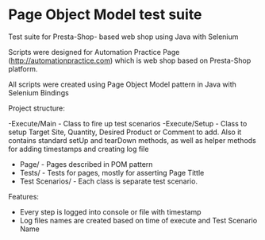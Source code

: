 # Page Object Model test suite
Test suite for Presta-Shop- based web shop using Java with Selenium

Scripts were designed for Automation Practice Page (http://automationpractice.com) which is web shop based on Presta-Shop platform. 

All scripts were created using Page Object Model pattern in Java with Selenium Bindings

Project structure:


-Execute/Main - Class to fire up test scenarios
-Execute/Setup - Class to setup Target Site, Quantity, Desired Product or Comment to add.  Also it contains standard setUp and tearDown 
       methods, as well as helper methods for adding timestamps and creating log file
- Page/ - Pages described in POM pattern
- Tests/ - Tests for pages, mostly for asserting Page Tittle
- Test Scenarios/ - Each class is separate test scenario.


Features:
- Every step is logged into console or file with timestamp
- Log files names are created based on time of execute and Test Scenario Name
